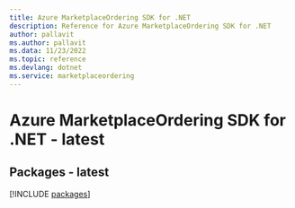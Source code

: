 ```yaml
---
title: Azure MarketplaceOrdering SDK for .NET
description: Reference for Azure MarketplaceOrdering SDK for .NET
author: pallavit
ms.author: pallavit
ms.data: 11/23/2022
ms.topic: reference
ms.devlang: dotnet
ms.service: marketplaceordering
---
```

# Azure MarketplaceOrdering SDK for .NET - latest
## Packages - latest
[!INCLUDE [packages](marketplaceordering-index.md)]